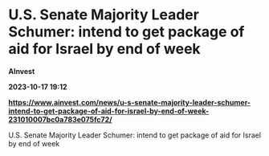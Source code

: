 # U.S. Senate Majority Leader Schumer: intend to get package of aid for Israel by end of week
**AInvest**

**2023-10-17 19:12**

**https://www.ainvest.com/news/u-s-senate-majority-leader-schumer-intend-to-get-package-of-aid-for-israel-by-end-of-week-231010007bc0a783e075fc72/**

U.S. Senate Majority Leader Schumer: intend to get package of aid for Israel by end of week
